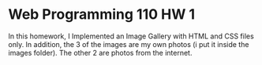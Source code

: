 # Web Programming 110 HW 1

In this homework, I Implemented an Image Gallery with HTML and CSS files only. In addition, the 3 of the images are my own photos (i put it inside the images folder). The other 2 are photos from the internet.